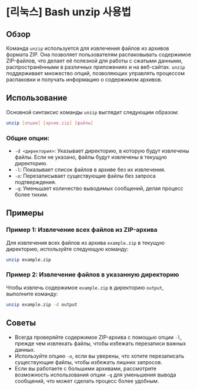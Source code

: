 # [리눅스] Bash unzip 사용법

## Обзор
Команда `unzip` используется для извлечения файлов из архивов формата ZIP. Она позволяет пользователям распаковывать содержимое ZIP-файлов, что делает её полезной для работы с сжатыми данными, распространёнными в различных приложениях и на веб-сайтах. `unzip` поддерживает множество опций, позволяющих управлять процессом распаковки и получать информацию о содержимом архивов.

## Использование
Основной синтаксис команды `unzip` выглядит следующим образом:

```bash
unzip [опции] [архив.zip] [файлы]
```

### Общие опции:
- `-d <директория>`: Указывает директорию, в которую будут извлечены файлы. Если не указано, файлы будут извлечены в текущую директорию.
- `-l`: Показывает список файлов в архиве без их извлечения.
- `-o`: Перезаписывает существующие файлы без запроса подтверждения.
- `-q`: Уменьшает количество выводимых сообщений, делая процесс более тихим.

## Примеры
### Пример 1: Извлечение всех файлов из ZIP-архива
Для извлечения всех файлов из архива `example.zip` в текущую директорию, используйте следующую команду:

```bash
unzip example.zip
```

### Пример 2: Извлечение файлов в указанную директорию
Чтобы извлечь содержимое `example.zip` в директорию `output`, выполните команду:

```bash
unzip example.zip -d output
```

## Советы
- Всегда проверяйте содержимое ZIP-архива с помощью опции `-l`, прежде чем извлекать файлы, чтобы избежать перезаписи важных данных.
- Используйте опцию `-o`, если вы уверены, что хотите перезаписать существующие файлы, чтобы избежать лишних запросов.
- Если вы работаете с большими архивами, рассмотрите возможность использования опции `-q` для уменьшения вывода сообщений, что может сделать процесс более удобным.